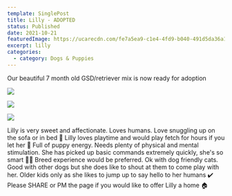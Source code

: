 ```yaml
---
template: SinglePost
title: Lilly - ADOPTED
status: Published
date: 2021-10-21
featuredImage: https://ucarecdn.com/fe7a5ea9-c1e4-4fd9-b040-491d5da36a1e/-/crop/482x282/0,0/-/preview/
excerpt: lilly
categories:
  - category: Dogs & Puppies
---
```

Our beautiful 7 month old GSD/retriever mix is now ready for adoption

![](https://ucarecdn.com/de97e28c-8f0a-44d0-9c84-d79bf7851952/)

![](https://ucarecdn.com/7b462473-ef95-48a1-a023-e6f1a47430a3/)

![](https://ucarecdn.com/e6291acd-d2f6-4287-ab8f-0c9468d2350d/)

Lilly is very sweet and affectionate. Loves humans. Love snuggling up on the sofa or in bed 🤗
Lilly loves playtime and would play fetch for hours if you let her 🥎
Full of puppy energy. Needs plenty of physical and mental stimulation. She has picked up basic commands extremely quickly, she's so smart 👩‍🏫 
Breed experience would be preferred. Ok with dog friendly cats. Good with other dogs but she does like to shout at them to come play with her. 
Older kids only as she likes to jump up to say hello to her humans ✔️ 
Please SHARE or PM the page if you would like to offer Lilly a home 🏠
